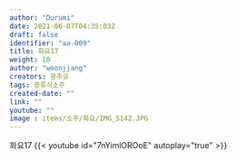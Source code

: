 ```yaml
---
author: "Durumi"
date: 2021-06-07T04:35:03Z
draft: false
identifier: "aa-009"
title: 화요17
weight: 10
author: "woonjjang"
creators: 광주요
tags: 증류식소주
created-date: ""
link: ""
youtube: ""
image : items/소주/화요/IMG_5142.JPG
---
```


화요17
{{< youtube id="7nYimlOROoE" autoplay="true" >}}	